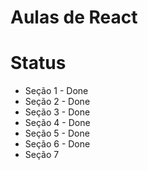 # Aulas de React

# Status
- Seção 1 - Done
- Seção 2 - Done
- Seção 3 - Done
- Seção 4 - Done
- Seção 5 - Done
- Seção 6 - Done
- Seção 7
